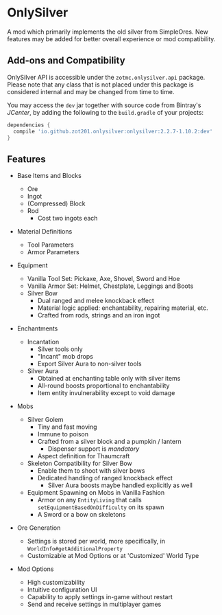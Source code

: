 
OnlySilver
==========

A mod which primarily implements the old silver from SimpleOres. New features may be added for better overall experience or mod compatibility.

## Add-ons and Compatibility

OnlySilver API is accessible under the `zotmc.onlysilver.api` package. Please note that any class that is not placed under this package is considered internal and may be changed from time to time.

You may access the `dev` jar together with source code from Bintray's *JCenter*, by adding the following to the `build.gradle` of your projects:

```groovy
dependencies {
  compile 'io.github.zot201.onlysilver:onlysilver:2.2.7-1.10.2:dev'
}
```

## Features

* Base Items and Blocks

  * Ore
  * Ingot
  * (Compressed) Block
  * Rod
    * Cost two ingots each

* Material Definitions

  * Tool Parameters
  * Armor Parameters

* Equipment

  * Vanilla Tool Set: Pickaxe, Axe, Shovel, Sword and Hoe
  * Vanilla Armor Set: Helmet, Chestplate, Leggings and Boots
  * Silver Bow
    * Dual ranged and melee knockback effect
    * Material logic applied: enchantability, repairing material, etc.
    * Crafted from rods, strings and an iron ingot

* Enchantments

  * Incantation
    * Silver tools only
    * "Incant" mob drops
    * Export Silver Aura to non-silver tools
  * Silver Aura
    * Obtained at enchanting table only with silver items
    * All-round boosts proportional to enchantability
    * Item entity invulnerability except to void damage

* Mobs

  * Silver Golem
    * Tiny and fast moving
    * Immune to poison
    * Crafted from a silver block and a pumpkin / lantern
      * Dispenser support is *mandatory*
    * Aspect definition for Thaumcraft
  * Skeleton Compatibility for Silver Bow
    * Enable them to shoot with silver bows
    * Dedicated handling of ranged knockback effect
      * Silver Aura boosts maybe handled explicitly as well
  * Equipment Spawning on Mobs in Vanilla Fashion
    * Armor on any `EntityLiving` that calls `setEquipmentBasedOnDifficulty` on its spawn
    * A Sword or a bow on skeletons

* Ore Generation

  * Settings is stored per world, more specifically, in `WorldInfo#getAdditionalProperty`
  * Customizable at Mod Options or at 'Customized' World Type

* Mod Options

  * High customizability
  * Intuitive configuration UI
  * Capability to apply settings in-game without restart
  * Send and receive settings in multiplayer games
